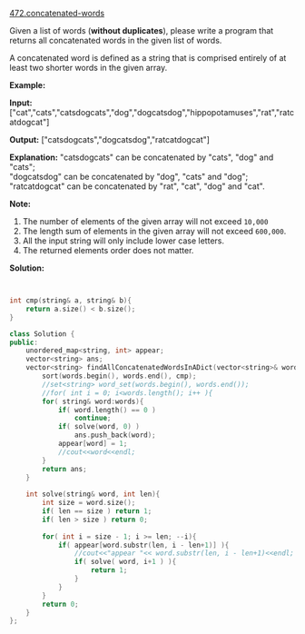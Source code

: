 [472.concatenated-words](https://leetcode.com/problems/concatenated-words/)  

Given a list of words (**without duplicates**), please write a program that returns all concatenated words in the given list of words.

A concatenated word is defined as a string that is comprised entirely of at least two shorter words in the given array.

**Example:**  

**Input:** \["cat","cats","catsdogcats","dog","dogcatsdog","hippopotamuses","rat","ratcatdogcat"\]

**Output:** \["catsdogcats","dogcatsdog","ratcatdogcat"\]

**Explanation:** "catsdogcats" can be concatenated by "cats", "dog" and "cats";   
 "dogcatsdog" can be concatenated by "dog", "cats" and "dog";   
"ratcatdogcat" can be concatenated by "rat", "cat", "dog" and "cat".

**Note:**  

1.  The number of elements of the given array will not exceed `10,000`
2.  The length sum of elements in the given array will not exceed `600,000`.
3.  All the input string will only include lower case letters.
4.  The returned elements order does not matter.  



**Solution:**  

```cpp


int cmp(string& a, string& b){
    return a.size() < b.size();
}

class Solution {
public:
    unordered_map<string, int> appear;
    vector<string> ans;
    vector<string> findAllConcatenatedWordsInADict(vector<string>& words) {
        sort(words.begin(), words.end(), cmp);
        //set<string> word_set(words.begin(), words.end());
        //for( int i = 0; i<words.length(); i++ ){
        for( string& word:words){
            if( word.length() == 0 )
                continue;
            if( solve(word, 0) )
                ans.push_back(word);
            appear[word] = 1;
            //cout<<word<<endl;
        }
        return ans;
    }
    
    int solve(string& word, int len){
        int size = word.size();
        if( len == size ) return 1;
        if( len > size ) return 0;
        
        for( int i = size - 1; i >= len; --i){
            if( appear[word.substr(len, i - len+1)] ){
                //cout<<"appear "<< word.substr(len, i - len+1)<<endl;
                if( solve( word, i+1 ) ){
                    return 1;
                }
            }
        }
        return 0;
    }
};
```
      